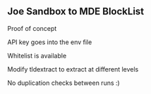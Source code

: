 ## Joe Sandbox to MDE BlockList ###


Proof of concept  

API key goes into the env file  

Whitelist is available

Modify tldextract to extract at different levels  

No duplication checks between runs :)
